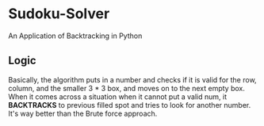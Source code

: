 # Sudoku-Solver
An Application of Backtracking in Python

## Logic
Basically, the algorithm puts in a number and checks if it is valid for the row, column, and the smaller 3 * 3 box, and moves on to the next empty box. When it comes across a situation when it cannot put a valid num, it **BACKTRACKS** to previous filled spot and tries to look for another number. It's way better than the Brute force approach. 

